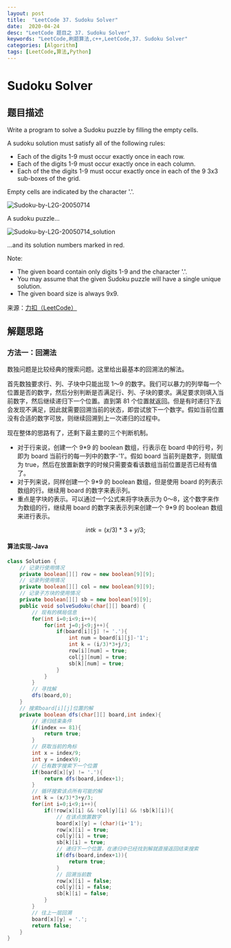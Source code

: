 ```yaml
---
layout: post
title:  "LeetCode 37. Sudoku Solver"
date:  2020-04-24
desc: "LeetCode 题目之 37. Sudoku Solver"
keywords: "LeetCode,刷题算法,c++,LeetCode,37. Sudoku Solver"
categories: [Algorithm]
tags: [LeetCode,算法,Python]
---
```

# Sudoku Solver

## 题目描述

Write a program to solve a Sudoku puzzle by filling the empty cells.

A sudoku solution must satisfy all of the following rules:

- Each of the digits 1-9 must occur exactly once in each row.
- Each of the digits 1-9 must occur exactly once in each column.
- Each of the the digits 1-9 must occur exactly once in each of the 9 3x3 sub-boxes of the grid.

Empty cells are indicated by the character '.'.

![Sudoku-by-L2G-20050714](https://upload.wikimedia.org/wikipedia/commons/thumb/f/ff/Sudoku-by-L2G-20050714.svg/250px-Sudoku-by-L2G-20050714.svg.png)

A sudoku puzzle...

![Sudoku-by-L2G-20050714_solution](https://upload.wikimedia.org/wikipedia/commons/thumb/3/31/Sudoku-by-L2G-20050714_solution.svg/250px-Sudoku-by-L2G-20050714_solution.svg.png)

...and its solution numbers marked in red.

Note:

- The given board contain only digits 1-9 and the character '.'.
- You may assume that the given Sudoku puzzle will have a single unique solution.
- The given board size is always 9x9.

来源：[力扣（LeetCode）](https://leetcode-cn.com/problems/sudoku-solver)

## 解题思路

### 方法一：回溯法

数独问题是比较经典的搜索问题。这里给出最基本的回溯法的解法。

首先数独要求行、列、子块中只能出现 1～9 的数字。我们可以暴力的列举每一个位置是否的数字，然后分别判断是否满足行、列、子块的要求。满足要求则填入当前数字，然后继续递归下一个位置。直到第 81 个位置就返回。但是有时递归下去会发现不满足，因此就需要回溯当前的状态，即尝试放下一个数字。假如当前位置没有合适的数字可放，则继续回溯到上一次递归的过程中。

现在整体的思路有了，还剩下最主要的三个判断机制。

- 对于行来说，创建一个 9*9 的 boolean 数组，行表示在 board 中的行号，列即为 board 当前行的每一列中的数字-'1'。假如 board 当前列是数字，则赋值为 true，然后在放置新数字的时候只需要查看该数组当前位置是否已经有值了。
- 对于列来说，同样创建一个 9*9 的 boolean 数组，但是使用 board 的列表示数组的行。继续用 board 的数字来表示列。
- 重点是字块的表示。可以通过一个公式来将字块表示为 0～8，这个数字来作为数组的行，继续用 board 的数字来表示列来创建一个 9*9 的 boolean 数组来进行表示。

```math
int k = (x/3)*3+y/3;
```

#### 算法实现-Java

```java
class Solution {
    // 记录行使用情况
    private boolean[][] row = new boolean[9][9];
    // 记录列使用情况
    private boolean[][] col = new boolean[9][9];
    // 记录子方块的使用情况
    private boolean[][] sb = new boolean[9][9];
    public void solveSudoku(char[][] board) {
        // 现有的棋局信息
        for(int i=0;i<9;i++){
            for(int j=0;j<9;j++){
                if(board[i][j] != '.'){
                    int num = board[i][j]-'1';
                    int k = (i/3)*3+j/3;
                    row[i][num] = true;
                    col[j][num] = true;
                    sb[k][num] = true;
                }
            }
        }
        // 寻找解
        dfs(board,0);
    }
    // 搜索board[i][j]位置的解
    private boolean dfs(char[][] board,int index){
        // 递归结束条件
        if(index == 81){
            return true;
        }
        // 获取当前的角标
        int x = index/9;
        int y = index%9;
        // 已有数字搜索下一个位置
        if(board[x][y] != '.'){
            return dfs(board,index+1);
        }
        // 循环搜索该点所有可能的解
        int k = (x/3)*3+y/3;
        for(int i=0;i<9;i++){
            if(!row[x][i] && !col[y][i] && !sb[k][i]){
                // 在该点放置数字
                board[x][y] = (char)(i+'1');
                row[x][i] = true;
                col[y][i] = true;
                sb[k][i] = true;
                // 递归下一个位置，在递归中已经找到解就直接返回结束搜索
                if(dfs(board,index+1)){
                    return true;
                }
                // 回溯当前数
                row[x][i] = false;
                col[y][i] = false;
                sb[k][i] = false;
            }
        }
        // 往上一层回溯
        board[x][y] = '.';
        return false;
    }
}
```